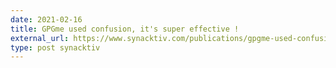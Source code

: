 ```yaml
---
date: 2021-02-16
title: GPGme used confusion, it's super effective !
external_url: https://www.synacktiv.com/publications/gpgme-used-confusion-its-super-effective.html
type: post synacktiv
---
```

